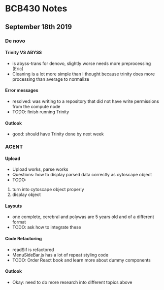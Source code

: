 # BCB430 Notes
## September 18th 2019

### De novo
#### Trinity VS ABYSS 
- is abyss-trans for denovo, slightly worse needs more preprocessing (Eric)
- Cleaning is a lot more simple than I thought because trinity does more processing than average to normalize
#### Error messages
- resolved: was writing to a repository that did not have write permissions from the compute node
- TODO: finish running Trinity 
#### Outlook 
- good: should have Trinity done by next week 

### AGENT
#### Upload
- Upload works, parse works
- Questions: how to display parsed data correctly as cytoscape object
- TODO: 
1. turn into cytoscape object properly 
2. display object 
#### Layouts 
- one complete, cerebral and polywas are 5 years old and of a different format
- TODO: ask how to integrate these
#### Code Refactoring 
- readSif is refactored
- MenuSideBar.js has a lot of repeat styling code
- TODO: Order React book and learn more about dummy components 
#### Outlook
- Okay: need to do more research into different topics above 
